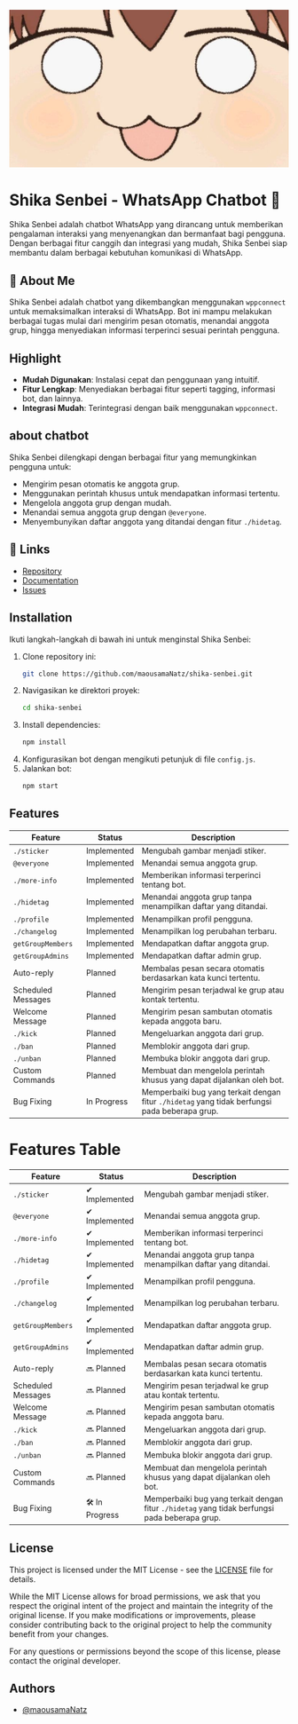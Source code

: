 
![Logo](Nokotan.jpeg)


# Shika Senbei - WhatsApp Chatbot 🍘

Shika Senbei adalah chatbot WhatsApp yang dirancang untuk memberikan pengalaman interaksi yang menyenangkan dan bermanfaat bagi pengguna. Dengan berbagai fitur canggih dan integrasi yang mudah, Shika Senbei siap membantu dalam berbagai kebutuhan komunikasi di WhatsApp.

## 🚀 About Me
Shika Senbei adalah chatbot yang dikembangkan menggunakan `wppconnect` untuk memaksimalkan interaksi di WhatsApp. Bot ini mampu melakukan berbagai tugas mulai dari mengirim pesan otomatis, menandai anggota grup, hingga menyediakan informasi terperinci sesuai perintah pengguna.

## Highlight
- **Mudah Digunakan**: Instalasi cepat dan penggunaan yang intuitif.
- **Fitur Lengkap**: Menyediakan berbagai fitur seperti tagging, informasi bot, dan lainnya.
- **Integrasi Mudah**: Terintegrasi dengan baik menggunakan `wppconnect`.

## about chatbot
Shika Senbei dilengkapi dengan berbagai fitur yang memungkinkan pengguna untuk:
- Mengirim pesan otomatis ke anggota grup.
- Menggunakan perintah khusus untuk mendapatkan informasi tertentu.
- Mengelola anggota grup dengan mudah.
- Menandai semua anggota grup dengan `@everyone`.
- Menyembunyikan daftar anggota yang ditandai dengan fitur `./hidetag`.


## 🔗 Links
- [Repository](https://github.com/maousamaNatz/shika-senbei)
- [Documentation](https://github.com/maousamaNatz/shika-senbei/wiki)
- [Issues](https://github.com/maousamaNatz/shika-senbei/issues)

## Installation
Ikuti langkah-langkah di bawah ini untuk menginstal Shika Senbei:
1. Clone repository ini:
    ```sh
    git clone https://github.com/maousamaNatz/shika-senbei.git
    ```
2. Navigasikan ke direktori proyek:
    ```sh
    cd shika-senbei
    ```
3. Install dependencies:
    ```sh
    npm install
    ```
4. Konfigurasikan bot dengan mengikuti petunjuk di file `config.js`.
5. Jalankan bot:
    ```sh
    npm start
    ```


## Features

| Feature            | Status      | Description                                                                                   |
|--------------------|-------------|-----------------------------------------------------------------------------------------------|
| `./sticker`        | Implemented | Mengubah gambar menjadi stiker.                                                               |
| `@everyone`        | Implemented | Menandai semua anggota grup.                                                                  |
| `./more-info`      | Implemented | Memberikan informasi terperinci tentang bot.                                                  |
| `./hidetag`        | Implemented | Menandai anggota grup tanpa menampilkan daftar yang ditandai.                                 |
| `./profile`        | Implemented | Menampilkan profil pengguna.                                                                  |
| `./changelog`      | Implemented | Menampilkan log perubahan terbaru.                                                            |
| `getGroupMembers`  | Implemented | Mendapatkan daftar anggota grup.                                                              |
| `getGroupAdmins`   | Implemented | Mendapatkan daftar admin grup.                                                                |
| Auto-reply         | Planned     | Membalas pesan secara otomatis berdasarkan kata kunci tertentu.                               |
| Scheduled Messages | Planned     | Mengirim pesan terjadwal ke grup atau kontak tertentu.                                        |
| Welcome Message    | Planned     | Mengirim pesan sambutan otomatis kepada anggota baru.                                         |
| `./kick`           | Planned     | Mengeluarkan anggota dari grup.                                                               |
| `./ban`            | Planned     | Memblokir anggota dari grup.                                                                  |
| `./unban`          | Planned     | Membuka blokir anggota dari grup.                                                             |
| Custom Commands    | Planned     | Membuat dan mengelola perintah khusus yang dapat dijalankan oleh bot.                         |
| Bug Fixing         | In Progress | Memperbaiki bug yang terkait dengan fitur `./hidetag` yang tidak berfungsi pada beberapa grup. |

# Features Table

| Feature            | Status      | Description                                                                                   |
|--------------------|-------------|-----------------------------------------------------------------------------------------------|
| `./sticker`        | ✔ Implemented | Mengubah gambar menjadi stiker.                                                               |
| `@everyone`        | ✔ Implemented | Menandai semua anggota grup.                                                                  |
| `./more-info`      | ✔ Implemented | Memberikan informasi terperinci tentang bot.                                                  |
| `./hidetag`        | ✔ Implemented | Menandai anggota grup tanpa menampilkan daftar yang ditandai.                                 |
| `./profile`        | ✔ Implemented | Menampilkan profil pengguna.                                                                  |
| `./changelog`      | ✔ Implemented | Menampilkan log perubahan terbaru.                                                            |
| `getGroupMembers`  | ✔ Implemented | Mendapatkan daftar anggota grup.                                                              |
| `getGroupAdmins`   | ✔ Implemented | Mendapatkan daftar admin grup.                                                                |
| Auto-reply         | 🔜 Planned     | Membalas pesan secara otomatis berdasarkan kata kunci tertentu.                               |
| Scheduled Messages | 🔜 Planned     | Mengirim pesan terjadwal ke grup atau kontak tertentu.                                        |
| Welcome Message    | 🔜 Planned     | Mengirim pesan sambutan otomatis kepada anggota baru.                                         |
| `./kick`           | 🔜 Planned     | Mengeluarkan anggota dari grup.                                                               |
| `./ban`            | 🔜 Planned     | Memblokir anggota dari grup.                                                                  |
| `./unban`          | 🔜 Planned     | Membuka blokir anggota dari grup.                                                             |
| Custom Commands    | 🔜 Planned     | Membuat dan mengelola perintah khusus yang dapat dijalankan oleh bot.                         |
| Bug Fixing         | 🛠 In Progress | Memperbaiki bug yang terkait dengan fitur `./hidetag` yang tidak berfungsi pada beberapa grup. |



## License

This project is licensed under the MIT License - see the [LICENSE](LICENSE) file for details.

While the MIT License allows for broad permissions, we ask that you respect the original intent of the project and maintain the integrity of the original license. If you make modifications or improvements, please consider contributing back to the original project to help the community benefit from your changes.

For any questions or permissions beyond the scope of this license, please contact the original developer.


## Authors

- [@maousamaNatz](https://github.com/maousamaNatz)
